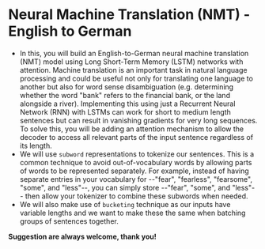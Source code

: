 # Neural Machine Translation (NMT) - English to German
- In this, you will build an English-to-German neural machine translation (NMT) model using Long Short-Term Memory (LSTM) networks with attention.  Machine translation is an important task in natural language processing and could be useful not only for translating one language to another but also for word sense disambiguation (e.g. determining whether the word "bank" refers to the financial bank, or the land alongside a river). Implementing this using just a Recurrent Neural Network (RNN) with LSTMs can work for short to medium length sentences but can result in vanishing gradients for very long sequences. To solve this, you will be adding an attention mechanism to allow the decoder to access all relevant parts of the input sentence regardless of its length.
- We will use `subword` representations to tokenize our sentences. This is a common technique to avoid out-of-vocabulary words by allowing parts of words to be represented separately. For example, instead of having separate entries in your vocabulary for --"fear", "fearless", "fearsome", "some", and "less"--, you can simply store --"fear", "some", and "less"-- then allow your tokenizer to combine these subwords when needed.
- We will also make use of `bucketing` technique as our inputs have variable lengths and we want to make these the same when batching groups of sentences together.

**Suggestion are always welcome, thank you!**
